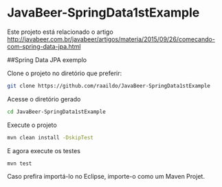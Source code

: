 # JavaBeer-SpringData1stExample

Este projeto está relacionado o artigo http://javabeer.com.br/javabeer/artigos/materia/2015/09/26/comecando-com-spring-data-jpa.html

##Spring Data JPA exemplo

Clone o projeto no diretório que preferir:
```sh
git clone https://github.com/raaildo/JavaBeer-SpringData1stExample
```
Acesse o diretório gerado
```sh
cd JavaBeer-SpringData1stExample
```
Execute o projeto
```sh
mvn clean install -DskipTest
```
E agora execute os testes
```sh
mvn test
```

Caso prefira importá-lo no Eclipse, importe-o como um Maven Projet.

